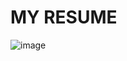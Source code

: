 # MY RESUME 

![image](https://user-images.githubusercontent.com/89722457/192094725-4bf0f453-c91e-4bc8-ac21-731c6ab4e234.png)
